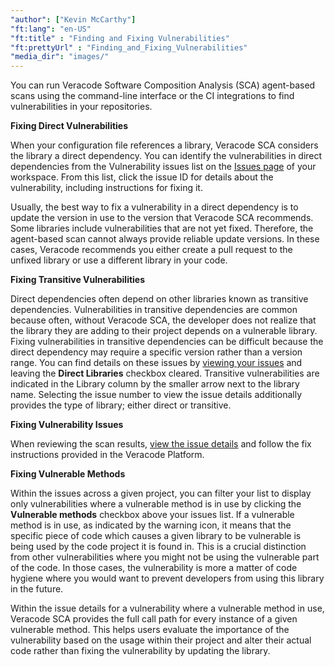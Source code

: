 ```yaml
---
"author": ["Kevin McCarthy"]
"ft:lang": "en-US"
"ft:title" : "Finding and Fixing Vulnerabilities"
"ft:prettyUrl" : "Finding_and_Fixing_Vulnerabilities"
"media_dir": "images/"
---
```


You can run Veracode Software Composition Analysis (SCA) agent-based scans using the command-line interface or the CI integrations to find vulnerabilities in your repositories.

**Fixing Direct Vulnerabilities**

When your configuration file references a library, Veracode SCA considers the library a direct dependency. You can identify the vulnerabilities in direct dependencies from the Vulnerability issues list on the [Issues page](https://docs.veracode.com/r/View_SCA_Issue_Details) of your workspace. From this list, click the issue ID for details about the vulnerability, including instructions for fixing it.

Usually, the best way to fix a vulnerability in a direct dependency is to update the version in use to the version that Veracode SCA recommends. Some libraries include vulnerabilities that are not yet fixed. Therefore, the agent-based scan cannot always provide reliable update versions. In these cases, Veracode recommends you either create a pull request to the unfixed library or use a different library in your code.

**Fixing Transitive Vulnerabilities**

Direct dependencies often depend on other libraries known as transitive dependencies. Vulnerabilities in transitive dependencies are common because often, without Veracode SCA, the developer does not realize that the library they are adding to their project depends on a vulnerable library. Fixing vulnerabilities in transitive dependencies can be difficult because the direct dependency may require a specific version rather than a version range. You can find details on these issues by [viewing your issues](https://docs.veracode.com/r/View_SCA_Issue_Details) and leaving the **Direct Libraries** checkbox cleared. Transitive vulnerabilities are indicated in the Library column by the smaller arrow next to the library name. Selecting the issue number to view the issue details additionally provides the type of library; either direct or transitive.

**Fixing Vulnerability Issues**

When reviewing the scan results, [view the issue details](https://docs.veracode.com/r/View_SCA_Issue_Details) and follow the fix instructions provided in the Veracode Platform.

**Fixing Vulnerable Methods**

Within the issues across a given project, you can filter your list to display only vulnerabilities where a vulnerable method is in use by clicking the **Vulnerable methods** checkbox above your issues list. If a vulnerable method is in use, as indicated by the warning icon, it means that the specific piece of code which causes a given library to be vulnerable is being used by the code project it is found in. This is a crucial distinction from other vulnerabilities where you might not be using the vulnerable part of the code. In those cases, the vulnerability is more a matter of code hygiene where you would want to prevent developers from using this library in the future.

Within the issue details for a vulnerability where a vulnerable method in use, Veracode SCA provides the full call path for every instance of a given vulnerable method. This helps users evaluate the importance of the vulnerability based on the usage within their project and alter their actual code rather than fixing the vulnerability by updating the library.
